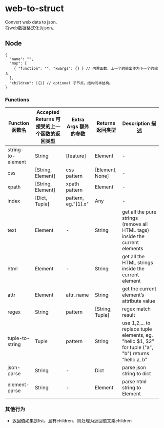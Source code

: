 # web-to-struct
Convert web data to json.  
将web数据格式化为json。

## Node
```jsonc
{
  "name": "",
  "map": [
    { "function": "", "kwargs": {} } // 内置函数，上一个的输出作为下一个的输入
  ],
  "children": [{}] // optional 子节点，结构同本结构。
}
```

### Functions
| Function 函数名 | Accepted Returns 可接受的上一个函数的返回类型 | Extra Args 额外的参数 | Returns 返回类型 | Description 描述 |
| --- | --- | --- | --- | --- |
| string-to-element | String | [feature] | Element | - |
| css | [String, Element] | css pattern | [Element, None] | - |
| xpath | [String, Element] | xpath pattern | Element | - |
| index | [Dict, Tuple] | pattern, eg."[1].x" | Any | - |
| text | Element | - | String | get all the pure strings (remove all HTML tags) inside the current elements |
| html | Element | - | String | get all the HTML strings inside the current element |
| attr | Element | attr_name | String | get the current element’s attribute value |
| regex | String | pattern | [String, Tuple] | regex match result |
| tuple-to-string | Tuple | pattern | String | use $1,$2,... to replace tuple elements, eg. "hello $1, $2" for tuple ("a", "b") returns "hello a, b" |
| json-parse | String | - | Dict | parse json string to dict |
| element-parse | String | - | Element | parse html string to Element |


### 其他行为
 - 返回值如果是list，且有children，则处理为返回值叉乘children
